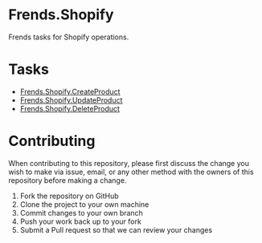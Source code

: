 # Frends.Shopify

Frends tasks for Shopify operations.

# Tasks

- [Frends.Shopify.CreateProduct](Frends.Shopify.CreateProduct/README.md)
- [Frends.Shopify.UpdateProduct](Frends.Shopify.UpdateProduct/README.md)
- [Frends.Shopify.DeleteProduct](Frends.Shopify.DeleteProduct/README.md)

# Contributing
When contributing to this repository, please first discuss the change you wish to make via issue, email, or any other method with the owners of this repository before making a change.

1. Fork the repository on GitHub
2. Clone the project to your own machine
3. Commit changes to your own branch
4. Push your work back up to your fork
5. Submit a Pull request so that we can review your changes